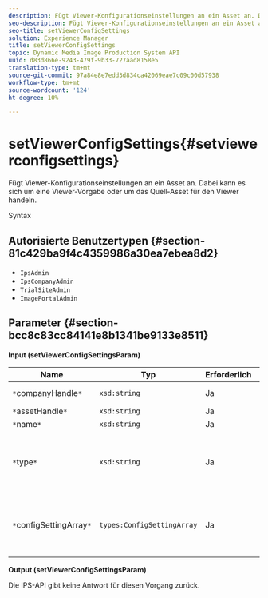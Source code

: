 ```yaml
---
description: Fügt Viewer-Konfigurationseinstellungen an ein Asset an. Dabei kann es sich um eine Viewer-Vorgabe oder um das Quell-Asset für den Viewer handeln.
seo-description: Fügt Viewer-Konfigurationseinstellungen an ein Asset an. Dabei kann es sich um eine Viewer-Vorgabe oder um das Quell-Asset für den Viewer handeln.
seo-title: setViewerConfigSettings
solution: Experience Manager
title: setViewerConfigSettings
topic: Dynamic Media Image Production System API
uuid: d83d866e-9243-479f-9b33-727aad8158e5
translation-type: tm+mt
source-git-commit: 97a84e8e7edd3d834ca42069eae7c09c00d57938
workflow-type: tm+mt
source-wordcount: '124'
ht-degree: 10%

---
```



# setViewerConfigSettings{#setviewerconfigsettings}

Fügt Viewer-Konfigurationseinstellungen an ein Asset an. Dabei kann es sich um eine Viewer-Vorgabe oder um das Quell-Asset für den Viewer handeln.

Syntax

## Autorisierte Benutzertypen {#section-81c429ba9f4c4359986a30ea7ebea8d2}

* `IpsAdmin`
* `IpsCompanyAdmin`
* `TrialSiteAdmin`
* `ImagePortalAdmin`

## Parameter {#section-bcc8c83cc84141e8b1341be9133e8511}

**Input (setViewerConfigSettingsParam)**

| Name | Typ | Erforderlich | Beschreibung |
|---|---|---|---|
| `*`companyHandle`*` | `xsd:string` | Ja | Benutzen Sie die Firma. |
| `*`assetHandle`*` | `xsd:string` | Ja | Asset-Handle. |
| `*`name`*` | `xsd:string` | Ja | Asset-Name. |
| `*`type`*` | `xsd:string` | Ja | Der Asset-Typ, auf den Sie die Viewer-Konfiguration anwenden möchten. |
| `*`configSettingArray`*` | `types:ConfigSettingArray` | Ja | Das Array von `ConfigSettings`, das auf das Asset angewendet wird. |

**Output (setViewerConfigSettingsParam)**

Die IPS-API gibt keine Antwort für diesen Vorgang zurück.
